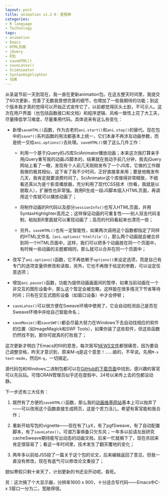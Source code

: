 ```yaml
---
layout: post
title: animation v1.2-0：里程碑
categories:
- R language
- Technology
tags:
- animation
- Emacs
- HTML页面
- jQuery
- R包
- saveHTML()
- saveLatex()
- SciAnimator
- SyntaxHighlighter
- 动画
---
```


从圣诞节前一天到现在，我一直在更新animation包。在这五整天时间里，我提交了60次更新，完善了无数我曾想完善的细节，也增加了一些我期待的功能；到这个版本我才真的觉得可以开始正式宣传它了，以前都觉得灰头土脸，不可示人。这次在用户界面（也包括函数接口和文档）和程序逻辑、风格一致性上花了大工夫，尽量降低学习难度，尽量重用代码。具体说来有这么些变化：



	
  * 新增`saveHTML()`函数，作为古老的`ani.start()`和`ani.stop()`的替代。现在包中的`save*()`系列函数的用法都基本上统一，它们本身不再涉及动画参数，而是统一交给`ani.options()`去处理。`saveHTML()`做了这么几件工作：

	
    * 利用一个基于jQuery的JS库SciAnimator播放动画；本来这次我打算亲手用jQuery重写我的动画JS脚本的，结果就在我动手前几分钟，我去jQuery网站上看了一眼，发现有个人前几天刚刚发布了一个JS库，它做的工作跟我做的极其相似，这下省了我不少时间，正好直接拿来用；要是他晚发布几天，我肯定就要浪费时间了。SciAnimator这个库做得非常精致，不细看还真以为是个影音播放器，充分利用了现代CSS技术（你看，我就是以貌取人），扩展性也非常强。我用R生成一段JS脚本插入HTML页面，再调用这个库就可以播放动画了；

	
    * 将制作动画的R代码以及部分`sessionInfo()`也写入HTML页面，并用SyntaxHighlighter高亮之；这样保证动画的可重复性——别人双击代码复制，粘贴到R里面就可以重现动画了；高亮的代码看起来也漂亮一些；

	
    * 另外，`saveHTML()`也有一定智能性，如果两次调用这个函数都指定了同样的HTML文件名（`ani.options('htmlfile')`），那么两个动画就会被合并到同一个HTML页面中，这样，我们可以把多个动画放在同一个页面中，有时候一些动画的主题都相同，那么就可以合并在同一个页面中；




	
  * 改写了`ani.options()`函数，它不再依赖于`options()`来设定选项，而是自己有专门的选项变量供修改和读取，另外，它也不再限于给定的参数，可以设定任意选项；

	
  * 增加`ani.pause()`函数，功能为提供动画画面间的暂停，如果当前动画在一个非交互的图形设备中，那么这个暂定会被忽略，这样能在很多情况下节省等待时间；只有在交互式图形设备（如窗口设备）中才会停顿；

	
  * `saveLatex()`可以很方便在Sweave环境中使用了，它会自动检测自己是否在Sweave环境中并给自己智能命名；

	
  * `saveMovie()`和`saveSWF()`都会尽最大努力在Windows下去自动找相应的软件的位置（如ImageMagick和SWF Tools），如果你装了这些软件，但这些函数仍然找不到，那你可就真的打败我了；


这次更新才明白了Emacs的fill的意思，每次我写[NEWS文件](https://github.com/yihui/animation/blob/master/inst/NEWS)都很痛苦，因为要自己调整空格，昨天才意识到，原来M-q是这个意思！……娘的，不早说。先用`M-x text-mode`，然后`M-q`，一切搞定。

源代码包和Windows二进制包都可以在[GitHub的下载页面](https://github.com/yihui/animation/)中找到，感兴趣的客官可以先玩玩。可惜CRAN管理员似乎还在度假中，24号以来传上去的包都没动静。

下一步还有三大任务：



	
  1. 既然有了方便的`saveHTML()`函数，那么我的[动画维基网站](http://animation.yihui.name)基本上可以抛弃了——可以改用这个函数直接生成网页，这是个苦力活儿，希望有客官能和我合作；

	
  2. 重新开始写包的vignette——现在有了LyX，有了pgfSweave，有了自动配置脚本，有了`saveLatex()`，可谓万事俱备只欠东风；一年多以前请左辰研究cacheSweave期待能写出动态的动画文档，后来一忙就搁下了，现在杀回来肯定很容易了；看这一年时间里，技术发生了翻天覆地的变化；

	
  3. 两年多以前给JSS投了一篇关于这个包的论文，后来编辑返回了意见，但我一直没有修改，现在有底气可以修改论文重投了；


貌似寒假只剩十来天了，计划更新的书还没开动呢。昏死。

另：这次搞了个大显示器，分辨率1600 x 900，十分适合写代码——Emacs中C-x 3窗口一分为二，宽敞得很。
